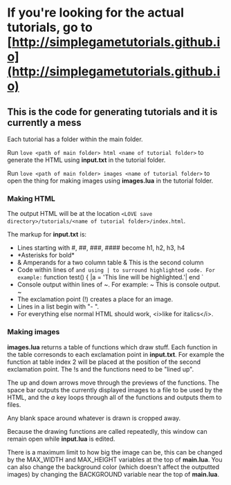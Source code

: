 # If you're looking for the actual tutorials, go to [http://simplegametutorials.github.io](http://simplegametutorials.github.io)

## This is the code for generating tutorials and it is currently a mess

Each tutorial has a folder within the main folder.

Run `love <path of main folder> html <name of tutorial folder>` to generate the HTML using **input.txt** in the tutorial folder.

Run `love <path of main folder> images <name of tutorial folder>` to open the thing for making images using **images.lua** in the tutorial folder.

### Making HTML

The output HTML will be at the location `<LOVE save directory>/tutorials/<name of tutorial folder>/index.html`.

The markup for **input.txt** is:

* Lines starting with #, ##, ###, #### become h1, h2, h3, h4
* \*Asterisks for bold\*
* & Amperands for a two column table & This is the second column
* Code within lines of ` and using | to surround highlighted code. For example:
`
function test() {
    |a = 'This line will be highlighted.'|
end
`
* Console output within lines of ~. For example:
~
This is console output.
~
* The exclamation point (!) creates a place for an image.
* Lines in a list begin with "- ".
* For everything else normal HTML should work, \<i\>like for italics\</i\>.

### Making images

**images.lua** returns a table of functions which draw stuff. Each function in the table corresonds to each exclamation point in **input.txt**. For example the function at table index 2 will be placed at the position of the second exclamation point. The !s and the functions need to be "lined up".

The up and down arrows move through the previews of the functions. The space bar outputs the currently displayed images to a file to be used by the HTML, and the *a* key loops through all of the functions and outputs them to files.

Any blank space around whatever is drawn is cropped away.

Because the drawing functions are called repeatedly, this window can remain open while **input.lua** is edited.

There is a maximum limit to how big the image can be, this can be changed by the MAX_WIDTH and MAX_HEIGHT variables at the top of **main.lua**. You can also change the background color (which doesn't affect the outputted images) by changing the BACKGROUND variable near the top of **main.lua**.
